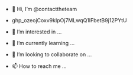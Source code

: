- 👋 Hi, I’m @contacttheteam
-  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 


- 👀 I’m interested in ...
- 🌱 I’m currently learning ...
- 💞️ I’m looking to collaborate on ...
- 📫 How to reach me ...

<!---
contacttheteam/contacttheteam is a ✨ special ✨ repository because its `README.md` (this file) appears on your GitHub profile.
You can click the Preview link to take a look at your changes.
--->
